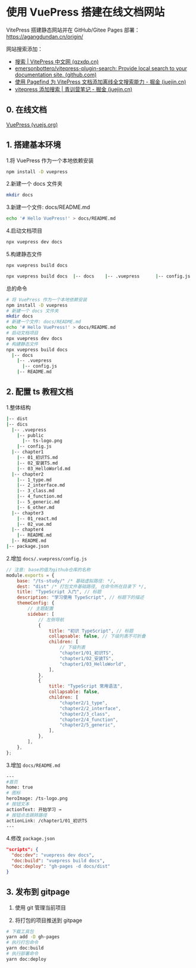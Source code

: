 # 使用 VuePress 搭建在线文档网站

VitePress 搭建静态网站并在 GitHub/Gitee Pages 部署：<https://agangdundan.cn/origin/>

网站搜索添加：

- [搜索 | VitePress 中文网 (qzxdp.cn)](https://vitepress.qzxdp.cn/reference/default-theme-search.html#minisearch-选项)
- [emersonbottero/vitepress-plugin-search: Provide local search to your documentation site. (github.com)](https://github.com/emersonbottero/vitepress-plugin-search#readme)
- [使用 Pagefind 为 VitePress 文档添加离线全文搜索能力 - 掘金 (juejin.cn)](https://juejin.cn/post/7217381222025068600?searchId=202308011502425B57F014BAEAEE755CC9)
- [vitepress 添加搜索 | 青训营笔记 - 掘金 (juejin.cn)](https://juejin.cn/post/7199265829955108901)

## 0. 在线文档

[VuePress (vuejs.org)](https://vuepress.vuejs.org/zh/)

## 1. 搭建基本环境

1.将 VuePress 作为一个本地依赖安装

```bash
npm install -D vuepress
```

2.新建一个 docs 文件夹

```bash
mkdir docs
```

3.新建一个文件: docs/README.md

```bash
echo '# Hello VuePress!' > docs/README.md
```

4.启动文档项目

```bash
npx vuepress dev docs
```

5.构建静态文件

```bash
npx vuepress build docs

npx vuepress build docs  |-- docs    |-- .vuepress      |-- config.js    |-- README.md
```

总的命令

```bash
# 将 VuePress 作为一个本地依赖安装
npm install -D vuepress
# 新建一个 docs 文件夹
mkdir docs
# 新建一个文件: docs/README.md
echo '# Hello VuePress!' > docs/README.md
# 启动文档项目
npx vuepress dev docs
# 构建静态文件
npx vuepress build docs
  |-- docs
    |-- .vuepress
      |-- config.js
    |-- README.md
```

## 2. 配置 ts 教程文档

1.整体结构

```bash
|-- dist
|-- dics
  |-- .vuepress
    |-- public
      |-- ts-logo.png
    |-- config.js
  |-- chapter1
    |-- 01_初识TS.md
    |-- 02_安装TS.md
    |-- 03_HelloWorld.md
  |-- chapter2
    |-- 1_type.md
    |-- 2_interface.md
    |-- 3_class.md
    |-- 4_function.md
    |-- 5_generic.md
    |-- 6_other.md
  |-- chapter3
    |-- 01_react.md
    |-- 02_vue.md
  |-- chapter4
    |-- README.md
  |-- README.md
|-- package.json
```

2.增加 `docs/.vuepress/config.js`

```javascript
// 注意: base的值为github仓库的名称
module.exports = {
	base: "/ts-study/" /* 基础虚拟路径: */,
	dest: "dist" /* 打包文件基础路径, 在命令所在目录下 */,
	title: "TypeScript 入门", // 标题
	description: "学习使用 TypeScript", // 标题下的描述
	themeConfig: {
		// 主题配置
		sidebar: [
			// 左侧导航
			{
				title: "初识 TypeScript", // 标题
				collapsable: false, // 下级列表不可折叠
				children: [
					// 下级列表
					"chapter1/01_初识TS",
					"chapter1/02_安装TS",
					"chapter1/03_HelloWorld",
				],
			},
			{
				title: "TypeScript 常用语法",
				collapsable: false,
				children: [
					"chapter2/1_type",
					"chapter2/2_interface",
					"chapter2/3_class",
					"chapter2/4_function",
					"chapter2/5_generic",
				],
			},
		],
	},
};
```

3.增加 `docs/README.md`

```bash
---
#首页
home: true
# 图标
heroImage: /ts-logo.png
# 按钮文本
actionText: 开始学习 →
# 按钮点击跳转路径
actionLink: /chapter1/01_初识TS
---
```

4.修改 `package.json`

```json
"scripts": {
  "doc:dev": "vuepress dev docs",
  "doc:build": "vuepress build docs",
  "doc:deploy": "gh-pages -d docs/dist"
}
```

## 3. 发布到 gitpage

1. 使用 git 管理当前项目

2. 将打包的项目推送到 gitpage

```bash
# 下载工具包
yarn add -D gh-pages
# 执行打包命令
yarn doc:build
# 执行部署命令
yarn doc:deploy
```
